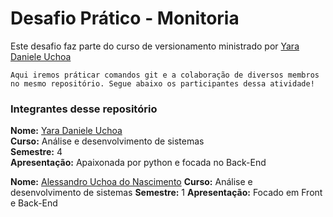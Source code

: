 # Desafio Prático - Monitoria

Este desafio faz parte do curso de versionamento ministrado por [Yara Daniele Uchoa](https://github.com/YaraDanieleUchoa) 

    Aqui iremos práticar comandos git e a colaboração de diversos membros no mesmo repositório. Segue abaixo os participantes dessa atividade!

### Integrantes desse repositório

**Nome:**  [Yara Daniele Uchoa](link)   
**Curso:**  Análise e desenvolvimento de sistemas   
**Semestre:**   4   
**Apresentação:**   Apaixonada por python e focada no Back-End

**Nome:** [Alessandro Uchoa do Nascimento](https://github.com/alessandroaun)
**Curso:** Análise e desenvolvimento de sistemas
**Semestre:** 1
**Apresentação:** Focado em Front e Back-End